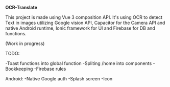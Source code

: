 
**OCR-Translate**

This project is made using Vue 3 composition API.
 It's using OCR to detect Text in images utilizing Google vision API, Capacitor for the Camera API and native Android runtime,
  Ionic framework for UI and Firebase for DB and functions.
 
  (Work in progress)


TODO:

-Toast functions into global function
-Spliting /home into components 
-Bookkeeping
-Firebase rules

Android:
-Native Google auth 
-Splash screen
-Icon
